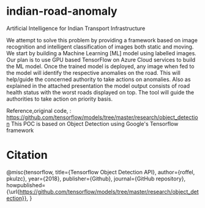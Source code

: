 # indian-road-anomaly
Artificial Intelligence for Indian Transport Infrastructure

We attempt to solve this problem by providing a framework based on image recognition and intelligent classification of images both static and moving. We start by building a Machine Learning [ML] model using labelled images. 
Our plan is to use GPU based TensorFlow on Azure Cloud services to build the ML model. 
Once the trained model is deployed, any image when fed to the model will identify the respective anomalies on the road. This will help/guide the concerned authority to take actions on anomalies. Also as explained in the attached presentation the model output consists of road health status with the worst roads displayed on top. The tool will guide the authorities to take action on priority basis.








Reference,original code, : https://github.com/tensorflow/models/tree/master/research/object_detection
This POC is based on Object Detection using Google's Tensorflow framework

# Citation
@misc{tensorflow,
  title={Tensorflow Object Detection API},
  author={roffel, pkulzc},
  year={2018},
  publisher={Github},
  journal={GitHub repository},
  howpublished={\url{https://github.com/tensorflow/models/tree/master/research/object_detection}},
}
